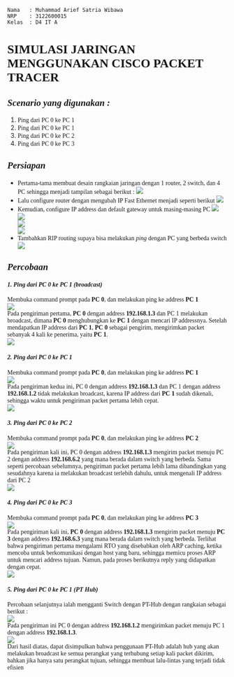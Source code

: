 ```Copy Code
Nama   : Muhammad Arief Satria Wibawa
NRP    : 3122600015
Kelas  : D4 IT A
```


**<h1 style="font-family:bahnschrift;">SIMULASI JARINGAN MENGGUNAKAN CISCO PACKET TRACER</h1>**

***<h2 style="font-family:bahnschrift;">Scenario yang digunakan : </h2>***
1. <div class ="isi" style="font-family:bahnschrift;"> Ping dari PC 0 ke PC 1 
2. <div class ="isi" style="font-family:bahnschrift;"> Ping dari PC 0 ke PC 1
3. <div class ="isi" style="font-family:bahnschrift;"> Ping dari PC 0 ke PC 2
4. <div class ="isi" style="font-family:bahnschrift;"> Ping dari PC 0 ke PC 3


***<h2 style="font-family:bahnschrift;">Persiapan</h2>***

- <div class ="isi" style="font-family:bahnschrift;"> Pertama-tama membuat desain rangkaian jaringan dengan 1 router, 2 switch, dan 4 PC sehingga menjadi tampilan sebagai berikut :
    <img src="assets/rangkaian.png">
- <div class ="isi" style="font-family:bahnschrift;"> Lalu configure router dengan mengubah IP Fast Ethernet menjadi seperti berikut
    <img src="assets/router.png">

- <div class ="isi" style="font-family:bahnschrift;"> Kemudian, configure IP address dan default gateway untuk masing-masing PC
    <img src="assets/PC 1.png"><br>
    <img src="assets/PC 2.png"><br>
    <img src="assets/PC 3.png"><br>
    <img src="assets/PC 4.png"><br>

- <div class ="isi" style="font-family:bahnschrift;"> Tambahkan RIP routing supaya bisa melakukan <i>ping</i> dengan PC yang berbeda switch
    <img src="assets/RIP.png">

***<h2 style="font-family:bahnschrift;">Percobaan</h2>***

***<h4 style="font-family:bahnschrift;">1. Ping dari PC 0 ke PC 1 (broadcast)</h4>***
<div class ="isi" style="font-family:bahnschrift;"> Membuka command prompt pada <strong>PC 0</strong>, dan melakukan ping ke address <strong>PC 1</strong><br>
<img src="assets/Ping 0-1 part 1.png"> <br>
Pada pengiriman pertama, <strong>PC 0</strong> dengan address <strong>192.168.1.3</strong>  dan PC 1 melakukan broadcast, dimana <strong>PC 0</strong> menghubungkan ke <strong>PC 1</strong> dengan mencari IP addressnya. Setelah mendapatkan IP address dari <strong>PC 1</strong>, <strong>PC 0</strong> sebagai pengirim, mengirimkan packet sebanyak 4 kali ke penerima, yaitu <strong>PC 1</strong>.<br>
<img src="assets/ping 0-1 part 8.png"><br>


***<h4 style="font-family:bahnschrift;">2. Ping dari PC 0 ke PC 1 </h4>***
<div class ="isi" style="font-family:bahnschrift;"> Membuka command prompt pada <strong>PC 0</strong>, dan melakukan ping ke address <strong>PC 1</strong> <br>
<img src="assets/ping 0-1 part 9.png"><br>
Pada pengiriman kedua ini, PC 0 dengan address <strong>192.168.1.3</strong>  dan PC 1 dengan address <strong>192.168.1.2</strong>  tidak melakukan broadcast, karena IP address dari <strong>PC 1</strong> sudah dikenali, sehingga waktu untuk pengiriman packet pertama lebih cepat.<br>
<img src="assets/ping 0-1 part 10.png"><br>

***<h4 style="font-family:bahnschrift;">3. Ping dari PC 0 ke PC 2</h4>***

<div class ="isi" style="font-family:bahnschrift;"> Membuka command prompt pada <strong>PC 0</strong>, dan melakukan ping ke address <strong>PC 2</strong> <br>
<img src="assets/ping 0-2 part 1.png"><br>
Pada pengiriman kali ini, PC 0 dengan address <strong>192.168.1.3</strong> mengirim packet menuju PC 2 dengan address <strong>192.168.6.2</strong>  yang mana berada dalam switch yang berbeda. Sama seperti percobaan sebelumnya, pengiriman packet pertama lebih lama dibandingkan yang sesudahnya karena ia melakukan broadcast terlebih dahulu, untuk mengenali IP address dari PC 2<br>
<img src="assets/ping 0-2 part 2.png">

***<h4 style="font-family:bahnschrift;">4. Ping dari PC 0 ke PC 3</h4>***

<div class ="isi" style="font-family:bahnschrift;"> Membuka command prompt pada <strong>PC 0</strong>, dan melakukan ping ke address <strong>PC 3</strong><br>
<img src="assets/ping 0-3 part 1.png"><br>
Pada pengiriman kali ini, <strong>PC 0</strong> dengan address <strong>192.168.1.3</strong> mengirim packet menuju <strong>PC 3</strong> dengan address <strong>192.168.6.3</strong>  yang mana berada dalam switch yang berbeda. Terlihat bahwa pengiriman pertama mengalami RTO yang disebabkan oleh ARP caching, ketika mencoba untuk berkomunikasi dengan host yang baru, sehingga memicu proses ARP untuk mencari address tujuan. Namun, pada proses berikutnya reply yang didapatkan dengan cepat. <br>
<img src="assets/ping 0-3 part 2.png">

***<h4 style="font-family:bahnschrift;">5. Ping dari PC 0 ke PC 1 (PT Hub)</h4>***
<div class ="isi" style="font-family:bahnschrift;"> Percobaan selanjutnya ialah mengganti Switch dengan PT-Hub dengan rangkaian sebagai berikut :<br>
<img src="assets/PT Hub.png"><br>
<div class ="isi" style="font-family:bahnschrift;"> Pada pengiriman ini PC 0 dengan address <strong>192.168.1.2</strong> mengirimkan packet menuju PC 1 dengan address <strong>192.168.1.3</strong>.<br>
<img src="assets/PT-Hub ping2.png"><br>
Dari hasil diatas, dapat disimpulkan bahwa penggunaan PT-Hub adalah hub yang akan melakukan broadcast ke semua perangkat yang terhubung setiap kali packet dikirim, bahkan jika hanya satu perangkat tujuan, sehingga membuat lalu-lintas yang terjadi tidak efisien